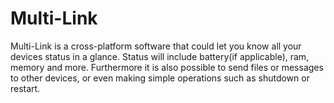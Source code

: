 # Multi-Link
Multi-Link is a cross-platform software that could let you know all your devices 
status in a glance. Status will include battery(if applicable), ram, memory and more.
Furthermore it is also possible to send files or messages to other devices, or even 
making simple operations such as shutdown or restart.
